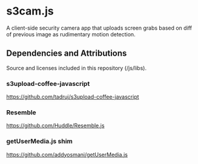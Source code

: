 # s3cam.js


A client-side security camera app that uploads screen grabs based on diff of previous image as rudimentary motion detection.



## Dependencies and Attributions

Source and licenses included in this repository (/js/libs).

### s3upload-coffee-javascript
https://github.com/tadruj/s3upload-coffee-javascript

### Resemble
https://github.com/Huddle/Resemble.js

### getUserMedia.js shim
https://github.com/addyosmani/getUserMedia.js